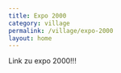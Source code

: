 ```yaml
---
title: Expo 2000
category: village
permalink: /village/expo-2000
layout: home
---
```


Link zu expo 2000!!!